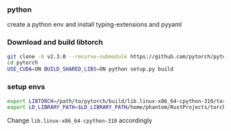 ### python
create a python env and install typing-extensions and pyyaml
### Download and build libtorch

```bash
git clone -b v2.3.0 --recurse-submodule https://github.com/pytorch/pytorch.git --depth 1
cd pytorch
USE_CUDA=ON BUILD_SHARED_LIBS=ON python setup.py build
```

### setup envs
```bash
export LIBTORCH=/path/to/pytorch/build/lib.linux-x86_64-cpython-310/torch/
export LD_LIBRARY_PATH=$LD_LIBRARY_PATH/home/phantom/RustProjects/torchtest/pytorch/build/lib.linux-x86_64-cpython-310/torch/lib
```
Change ```lib.linux-x86_64-cpython-310``` accordingly
